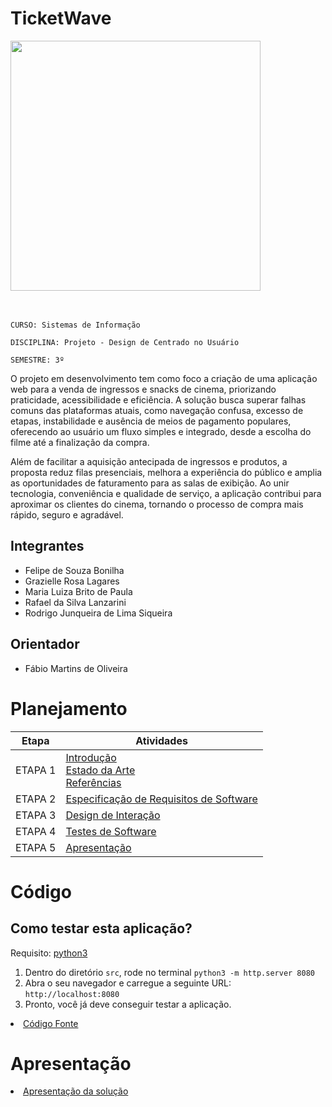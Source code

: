 # TicketWave

<img src="https://github.com/user-attachments/assets/86976a21-ce12-45ef-9e6e-2045ef3bfbf8" width="400"/>
<br/><br/><br/>

`CURSO: Sistemas de Informação`

`DISCIPLINA: Projeto - Design de Centrado no Usuário`

`SEMESTRE: 3º`

O projeto em desenvolvimento tem como foco a criação de uma aplicação web para a venda de ingressos e snacks de cinema, priorizando praticidade, acessibilidade e eficiência. A solução busca superar falhas comuns das plataformas atuais, como navegação confusa, excesso de etapas, instabilidade e ausência de meios de pagamento populares, oferecendo ao usuário um fluxo simples e integrado, desde a escolha do filme até a finalização da compra.

Além de facilitar a aquisição antecipada de ingressos e produtos, a proposta reduz filas presenciais, melhora a experiência do público e amplia as oportunidades de faturamento para as salas de exibição. Ao unir tecnologia, conveniência e qualidade de serviço, a aplicação contribui para aproximar os clientes do cinema, tornando o processo de compra mais rápido, seguro e agradável.

## Integrantes

* Felipe de Souza Bonilha 
* Grazielle Rosa Lagares
* Maria Luiza Brito de Paula
* Rafael da Silva Lanzarini
* Rodrigo Junqueira de Lima Siqueira

## Orientador

* Fábio Martins de Oliveira

# Planejamento

| Etapa         | Atividades |
|  :----:   | ----------- |
| ETAPA 1         |[Introdução](docs/introducao.md) <br> [Estado da Arte](docs/estado.md) <br> [Referências](docs/referencias.md) |
| ETAPA 2         |[Especificação de Requisitos de Software](docs/especificacao.md) |
| ETAPA 3         |[Design de Interação](docs/design.md) |
| ETAPA 4        |[Testes de Software](docs/testes.md) |
| ETAPA 5         | [Apresentação](docs/apresentacao.md) |


# Código

## Como testar esta aplicação? 

Requisito: [python3](https://www.python.org/downloads/)

1. Dentro do diretório `src`, rode no terminal `python3 -m http.server 8080`
2. Abra o seu navegador e carregue a seguinte URL: `http://localhost:8080`
3. Pronto, você já deve conseguir testar a aplicação.

<li><a href="src/codigo.md"> Código Fonte</a></li>

# Apresentação

<li><a href="docs/apresentacao.md"> Apresentação da solução</a></li>
